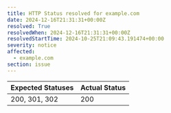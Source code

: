 ```yaml
---
title: HTTP Status resolved for example.com
date: 2024-12-16T21:31:31+00:00Z
resolved: True
resolvedWhen: 2024-12-16T21:31:31+00:00Z
resolvedStartTime: 2024-10-25T21:09:43.191474+00:00
severity: notice
affected:
  - example.com
section: issue
---
```


| Expected Statuses | Actual Status  |
|-------------------|----------------|
| 200, 301, 302 | 200 |
